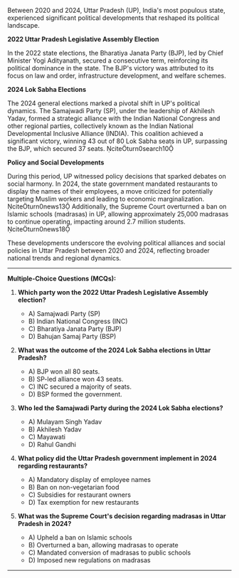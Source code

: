 Between 2020 and 2024, Uttar Pradesh (UP), India's most populous state, experienced significant political developments that reshaped its political landscape.

**2022 Uttar Pradesh Legislative Assembly Election**

In the 2022 state elections, the Bharatiya Janata Party (BJP), led by Chief Minister Yogi Adityanath, secured a consecutive term, reinforcing its political dominance in the state. The BJP's victory was attributed to its focus on law and order, infrastructure development, and welfare schemes.

**2024 Lok Sabha Elections**

The 2024 general elections marked a pivotal shift in UP's political dynamics. The Samajwadi Party (SP), under the leadership of Akhilesh Yadav, formed a strategic alliance with the Indian National Congress and other regional parties, collectively known as the Indian National Developmental Inclusive Alliance (INDIA). This coalition achieved a significant victory, winning 43 out of 80 Lok Sabha seats in UP, surpassing the BJP, which secured 37 seats. citeturn0search10

**Policy and Social Developments**

During this period, UP witnessed policy decisions that sparked debates on social harmony. In 2024, the state government mandated restaurants to display the names of their employees, a move criticized for potentially targeting Muslim workers and leading to economic marginalization. citeturn0news13 Additionally, the Supreme Court overturned a ban on Islamic schools (madrasas) in UP, allowing approximately 25,000 madrasas to continue operating, impacting around 2.7 million students. citeturn0news18

These developments underscore the evolving political alliances and social policies in Uttar Pradesh between 2020 and 2024, reflecting broader national trends and regional dynamics.

---

**Multiple-Choice Questions (MCQs):**

1. **Which party won the 2022 Uttar Pradesh Legislative Assembly election?**
   - A) Samajwadi Party (SP)
   - B) Indian National Congress (INC)
   - C) Bharatiya Janata Party (BJP)
   - D) Bahujan Samaj Party (BSP)

2. **What was the outcome of the 2024 Lok Sabha elections in Uttar Pradesh?**
   - A) BJP won all 80 seats.
   - B) SP-led alliance won 43 seats.
   - C) INC secured a majority of seats.
   - D) BSP formed the government.

3. **Who led the Samajwadi Party during the 2024 Lok Sabha elections?**
   - A) Mulayam Singh Yadav
   - B) Akhilesh Yadav
   - C) Mayawati
   - D) Rahul Gandhi

4. **What policy did the Uttar Pradesh government implement in 2024 regarding restaurants?**
   - A) Mandatory display of employee names
   - B) Ban on non-vegetarian food
   - C) Subsidies for restaurant owners
   - D) Tax exemption for new restaurants

5. **What was the Supreme Court's decision regarding madrasas in Uttar Pradesh in 2024?**
   - A) Upheld a ban on Islamic schools
   - B) Overturned a ban, allowing madrasas to operate
   - C) Mandated conversion of madrasas to public schools
   - D) Imposed new regulations on madrasas

---
